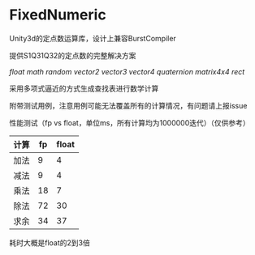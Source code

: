# FixedNumeric
Unity3d的定点数运算库，设计上兼容BurstCompiler

提供S1Q31Q32的定点数的完整解决方案

*float math random vector2 vector3 vector4 quaternion matrix4x4 rect*

采用多项式逼近的方式生成查找表进行数学计算

附带测试用例，注意用例可能无法覆盖所有的计算情况，有问题请上报issue

性能测试（fp vs float，单位ms，所有计算均为1000000迭代）（仅供参考）

| 计算 | fp | float |
|-----|-----|-----|
| 加法 | 9 | 4 |
| 减法 | 9 | 4 |
| 乘法 | 18 | 7 |
| 除法 | 72 | 30 |
| 求余 | 34 | 37 |

耗时大概是float的2到3倍
